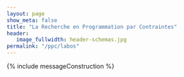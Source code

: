 ```yaml
---
layout: page
show_meta: false
title: "La Recherche en Programmation par Contraintes"
header:
   image_fullwidth: header-schemas.jpg
permalink: "/ppc/labos"
---
```


{% include messageConstruction %}
